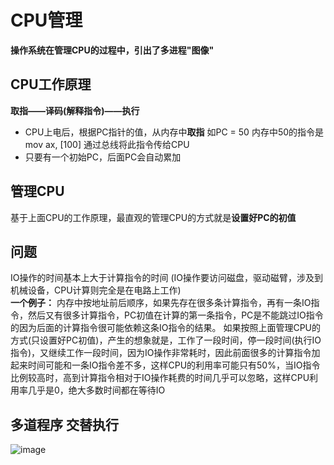 # CPU管理  

**操作系统在管理CPU的过程中，引出了多进程"图像"**  

## CPU工作原理  

**取指——译码(解释指令)——执行**  

* CPU上电后，根据PC指针的值，从内存中**取指**  如PC = 50  内存中50的指令是mov ax, [100] 通过总线将此指令传给CPU  
* 只要有一个初始PC，后面PC会自动累加

## 管理CPU  

基于上面CPU的工作原理，最直观的管理CPU的方式就是**设置好PC的初值**  

## 问题  

IO操作的时间基本上大于计算指令的时间 (IO操作要访问磁盘，驱动磁臂，涉及到机械设备，CPU计算则完全是在电路上工作)  
**一个例子：** 内存中按地址前后顺序，如果先存在很多条计算指令，再有一条IO指令，然后又有很多计算指令，PC初值在计算的第一条指令，PC是不能跳过IO指令的因为后面的计算指令很可能依赖这条IO指令的结果。 如果按照上面管理CPU的方式(只设置好PC初值)，产生的想象就是，工作了一段时间，停一段时间(执行IO指令)，又继续工作一段时间，因为IO操作非常耗时，因此前面很多的计算指令加起来时间可能和一条IO指令差不多，这样CPU的利用率可能只有50%，当IO指令比例较高时，高到计算指令相对于IO操作耗费的时间几乎可以忽略，这样CPU利用率几乎是0，绝大多数时间都在等待IO  

## 多道程序 交替执行  


![image](https://user-images.githubusercontent.com/58176267/155948787-348f41a8-7668-40d2-a2f6-659827435c0c.png)
